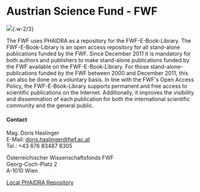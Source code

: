 # Austrian Science Fund - FWF

![](/assets/external/img/logos/fwf.png){.w-2/3}

The FWF uses PHAIDRA as a repository for the FWF-E-Book-Library. The FWF-E-Book-Library is an open access repository for all stand-alone publications funded by the FWF. Since December 2011 it is mandatory for both authors and publishers to make stand-alone publications funded by the FWF available on the FWF-E-Book-Library. For those stand-alone-publications funded by the FWF between 2000 and December 2011, this can also be done on a voluntary basis. In line with the FWF's Open Access Policy, the FWF-E-Book-Library supports permanent and free access to scientific publications on the Internet. Additionally, it improves the visibility and dissemination of each publication for both the international scientific community and the general public.

#### Contact

Mag. Doris Haslinger  
E-Mail: <doris.haslinger@fwf.ac.at>  
Tel.: +43 676 83487 8305  

Österreichischer Wissenschaftsfonds FWF  
Georg-Coch-Platz 2  
A-1010 Wien  

[Local PHAIDRA Repository](https://www.fwf.ac.at/de/service/fwf-e-book-library/)
